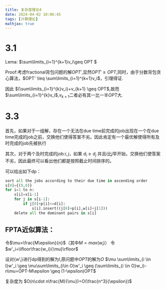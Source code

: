 ```yaml
---
title: 复杂度理论4
date: 2024-04-02 10:06:45
tags: [计算理论]
mathjax: true
---
```

# 3.1

 Lema: $\sum\limits_{i=1}^{k+1}v_i\geq OPT  $

Proof:考虑fractional背包问题的解$OPT'$,显然$OPT' \geq OPT$,同时，由于分数背包贪心算法，$OPT' \leq \sum\limits_{i=1}^{k+1}v_i$，引理得证.

因此 $(\sum\limits_{i=1}^{k}v_i)+v_{k+1} \geq OPT$,故而 $\sum\limits_{i=1}^{k}v_i$,$v_{k+1}$二者必有其一比一半$OPT$大.

# 3.3

首先，如果对于一组解，存在一个无法在due time前完成的job出现在一个在due time完成的job之前，交换他们使得答案不劣。因此肯定有一个最优解使得所有及时完成的job先被执行

其次，对于两个及时完成的job:$i,j$，如果 $d_i \geq d_j$ 并且$i$比$j$早开始，交换他们使答案不劣，因此最终可以看出他们都是按照截止时间排序的。

可以给出如下dp：

```python
sort all the jobs according to their due time in ascending order
s[0]={(0,0)}
for i=1 to n:
    s[i]=s[i-1]
    for j in s[i-1]:
        if j[0]+p[i]<=d[i]:
            s[i].insert((j[0]+p[i],w[i]+j[1]))
    delete all the dominant pairs in s[i]
```

## FPTA近似算法：
令$\mu=\frac{M\epsilon}{n}$（其中$M=max(w_i)$）
令 $w'_i=\lfloor\frac{w_i}{\mu}\rfloor$

设对$\{w'_i\}$进行dp得到的解为$I$,原问题中$OPT$的解为$O$
$\mu \sum\limits_{i \in I}w'_i \geq \mu\sum\limits_{i\in O}w'_i \geq (\sum\limits_{i \in O}w_i)-n\mu=OPT-M\epsilon \geq (1-\epsilon)OPT$

复杂度为 $O(n\cdot n\frac{M}{\mu})=O(\frac{n^3}{\epsilon})$